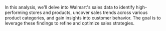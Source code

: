 In this analysis, we'll delve into Walmart's sales data to identify high-performing stores and products, uncover sales trends across various product categories, and gain insights into customer behavior. The goal is to leverage these findings to refine and optimize sales strategies.
